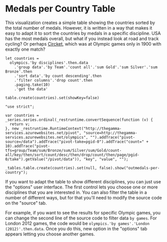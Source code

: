 Medals per Country Table
========================

This visualization creates a simple table showing the countries sorted by the total number of 
medals. However, it is written in a way that makes it easy to adapt it to sort the countries by
medals in a specific discipline. USA has the most medals overall, but what if you instead look
at road and track cycling? Or perhaps [Circket](https://en.wikipedia.org/wiki/Cricket_at_the_1900_Summer_Olympics),
which was at Olympic games only in 1900 with exactly one match?

```
let countries = 
  olympics.'by disciplines'.then.data
    .'group data'.'by Team'.'count all'.'sum Gold'.'sum Silver'.'sum Bronze'.then
    .'sort data'.'by count descending'.then
    .'filter columns'.'drop count'.then
    .paging.take(10)
    .'get the data'

table.create(countries).set(showKey=false)
```

```
"use strict";

var countries = _series.series.ordinal(_restruntime.convertSequence(function (v) {
  return v;
}, new _restruntime.RuntimeContext("http://thegamma-services.azurewebsites.net/pivot", "source=http://thegamma-services.azurewebsites.net/olympics", "").addTrace("pivot-source=/data").addTrace("pivot-take=pgid-0").addTrace("count=" + 10).addTrace("pivot-tfs=group/Team/sum/Bronze/sum/Silver/sum/Gold/count-all/key/then/sort/count/desc/then/drop/count/then/page/pgid-0/take").getValue("/pivot/data")), "key", "value", "");

_tables.table.create(countries).set(null, false).show("outmedals-per-country");
```

If you want to adapt the table to show different disciplines, you can just use the "options" user
interface. The first control lets you choose one or more disciplines that you are interested in.
You can also filter the table in a number of different ways, but for that you'll need to modify 
the source code on the "source" tab.

For example, if you want to see the results for specific Olympic games, you can change the second line 
of the source code to filter data `by games`. For London 2012 games, the code would be
`olympics.'by games'.'London (2012)'.then.data`. Once you do this, new option in the 
"options" tab appears letting you choose another games.
